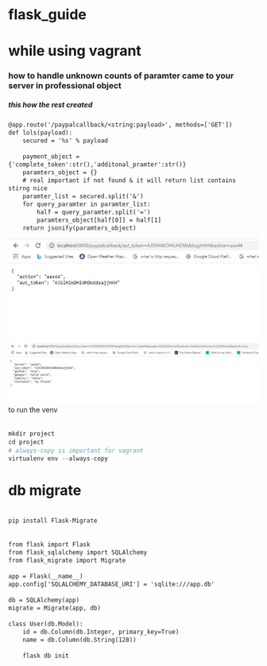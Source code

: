 # flask_guide

# while using vagrant


### how to handle unknown counts of paramter came to your server in professional object 
##### this how the rest created
```
@app.route('/paypalcallback/<string:payload>', methods=['GET'])
def lols(payload):
    secured = '%s' % payload

    payment_object = {'complete_token':str(),'additonal_pramter':str()}
    paramters_object = {}
    # real important if not found & it will return list contains stirng nice
    paramter_list = secured.split('&')
    for query_paramter in paramter_list:
        half = query_paramter.split('=')
        paramters_object[half[0]] = half[1]
    return jsonify(paramters_object)
```

<img src="accept_all_and_recgonize_all.JPG">
<img src="call_back_handle.JPG">
to run the venv

```python

mkdir project
cd project
# always-copy is important for vagrant
virtualenv env --always-copy

```

# db migrate

```python3

pip install Flask-Migrate


from flask import Flask
from flask_sqlalchemy import SQLAlchemy
from flask_migrate import Migrate

app = Flask(__name__)
app.config['SQLALCHEMY_DATABASE_URI'] = 'sqlite:///app.db'

db = SQLAlchemy(app)
migrate = Migrate(app, db)

class User(db.Model):
    id = db.Column(db.Integer, primary_key=True)
    name = db.Column(db.String(128))
    
    flask db init
```
